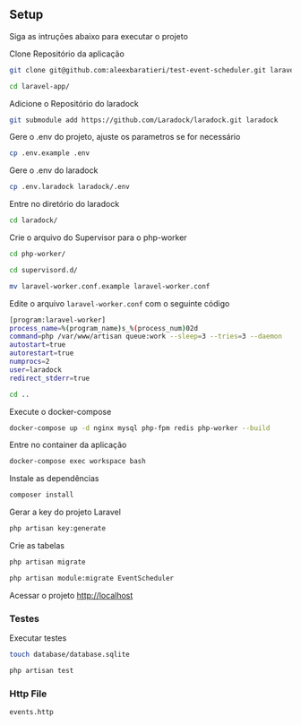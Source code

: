 ## Setup

Siga as intruções abaixo para executar o projeto

Clone Repositório da aplicação
```sh
git clone git@github.com:aleexbaratieri/test-event-scheduler.git laravel-app
```

```sh
cd laravel-app/
```

Adicione o Repositório do laradock
```sh
git submodule add https://github.com/Laradock/laradock.git laradock
```

Gere o .env do projeto, ajuste os parametros se for necessário
```sh
cp .env.example .env
```

Gere o .env do laradock
```sh
cp .env.laradock laradock/.env
```

Entre no diretório do laradock
```sh
cd laradock/
```

Crie o arquivo do Supervisor para o php-worker
```sh
cd php-worker/
```
```sh
cd supervisord.d/
```
```sh
mv laravel-worker.conf.example laravel-worker.conf
```

Edite o arquivo `laravel-worker.conf` com o seguinte código
```sh
[program:laravel-worker]
process_name=%(program_name)s_%(process_num)02d
command=php /var/www/artisan queue:work --sleep=3 --tries=3 --daemon
autostart=true
autorestart=true
numprocs=2
user=laradock
redirect_stderr=true
```

```sh
cd ..
```

Execute o docker-compose
```sh
docker-compose up -d nginx mysql php-fpm redis php-worker --build
```

Entre no container da aplicação
```sh
docker-compose exec workspace bash
```

Instale as dependências
```sh
composer install
```

Gerar a key do projeto Laravel
```sh
php artisan key:generate
```

Crie as tabelas
```sh
php artisan migrate
```
```sh
php artisan module:migrate EventScheduler
```

Acessar o projeto
[http://localhost](http://localhost)

### Testes

Executar testes
```sh
touch database/database.sqlite
```
```sh
php artisan test
```

### Http File
```
events.http
```